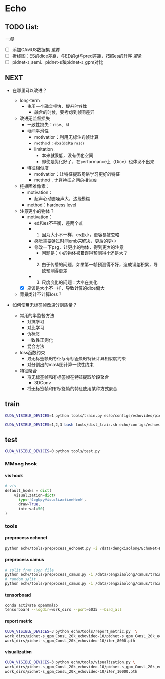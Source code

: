 # Echo

## TODO List:
*一般*
- [ ] 添加CAMUS数据集
*重要*
- [ ] 折线图：ES的dice差距，与ED的gt与pred差距，按照es的升序
*紧急*
- [ ] pidnet-s_semi、pidnet-s和pidnet-s_gpm对比

## NEXT 
- 在哪里可以改进？
  - long-term 
    - 使用一个融合模块，提升时序性
      - 融合的时候，要考虑到帧间差异
  - 改进无监督损失
    - 一致性损失：mse、kl
    - 帧间平滑性
      - motivation：利用无标注的帧计算
      - method：abs(delta mse) 
      - limitation：
        - 本来就很低，没有优化空间
        - 即使是优化好了，在performance上（Dice）也体现不出来
    - 特征相似度
      - motivation：让特征提取网络学习更好的特征
      - method：计算特征之间的相似度
  - 挖掘困难像素：
    - motivation：
      - 超声心动图噪声大，边缘模糊
    - method：hardness level
  - 注意更小的物体？
    - motivation：
      - ed和es不平衡，差两个点
      - 1) 因为大小不一样，es更小，更容易被忽略
      - 感觉需要通过时间emb来解决，更后的更小
      - 修改一下pag，让更小的物体，得到更大的注意
        - 问题是：小的物体被错误得预测得小还是大？
      - 2) 由于传播的问题，如果第一帧预测得不好，造成误差积累，导致预测得更差
      - 3) 尺度变化的问题：大小在变化
    - [x] 应该是大小不一样，导致计算的dice偏大
  - 背景类计不计算loss？


- 如何使用无标签帧改进分割质量？
  - 常用的半监督方法
    - 对抗学习
    - 对比学习
    - 伪标签
    - 一致性正则化
    - 混合方法
  - loss函数约束
    - 对无标签帧的特征与有标签帧的特征计算相似度约束
    - 对分割出的mask图计算一致性约束
  - 特征聚合
    - 将无标签帧和有标签帧在特征提取阶段聚合
      - 3DConv
    - 将无标签帧和有标签帧的特征使用某种方式聚合



## train
```bash
CUDA_VISIBLE_DEVICES=1 python tools/train.py echo/configs/echovideo/pidnet-s_multigpm_cons_20k_echovideo-10.py

CUDA_VISIBLE_DEVICES=1,2,3 bash tools/dist_train.sh echo/configs/echovideo/pidnet-s_semi_hl_20k_echovideo-10.py 3
```
## test
```bash
CUDA_VISIBLE_DEVICES=0 python tools/test.py
```

### MMseg hook
#### vis hook
```Python
# vis
default_hooks = dict(
    visualization=dict(
      type='SegNpyVisualizationHook', 
      draw=True, 
      interval=50)
)
```
### tools
#### preprocess echonet
```bash
python echo/tools/preprocess_echonet.py -i /data/dengxiaolong/EchoNet-Dynamic/ -o /data/dengxiaolong/mmseg/echonet1
```
#### preprocess camus
```bash
# split from json file
python echo/tools/preprocess_camus.py -i /data/dengxiaolong/camus/training -o /data/dengxiaolong/mmseg/camus -f echo/tools/train_val_test_ljy.json
# random split 
python echo/tools/preprocess_camus.py -i /data/dengxiaolong/camus/training -o /data/dengxiaolong/mmseg/camus_random
```
#### tensorboard
```bash
conda activate openmmlab
tensorboard --logdir=work_dirs --port=6035 --bind_all 
```
#### report metric
```bash
CUDA_VISIBLE_DEVICES=3 python echo/tools/report_metric.py  \
work_dirs/pidnet-s_gpm_ConsL_20k_echovideo-10/pidnet-s_gpm_ConsL_20k_echovideo-10.py \
work_dirs/pidnet-s_gpm_ConsL_20k_echovideo-10/iter_8000.pth
```
#### visualization
```bash
CUDA_VISIBLE_DEVICES=3 python echo/tools/visualization.py \
work_dirs/pidnet-s_gpm_ConsL_20k_echovideo-10/pidnet-s_gpm_ConsL_20k_echovideo-10.py \
work_dirs/pidnet-s_gpm_ConsL_20k_echovideo-10/iter_10000.pth 
```

